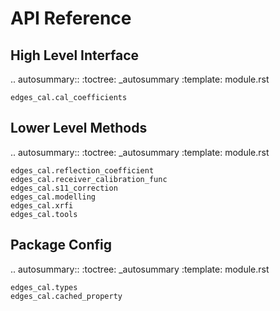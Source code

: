 # API Reference

## High Level Interface

.. autosummary::
    :toctree: _autosummary
    :template: module.rst

    edges_cal.cal_coefficients

## Lower Level Methods

.. autosummary::
    :toctree: _autosummary
    :template: module.rst

    edges_cal.reflection_coefficient
    edges_cal.receiver_calibration_func
    edges_cal.s11_correction
    edges_cal.modelling
    edges_cal.xrfi
    edges_cal.tools

## Package Config

.. autosummary::
    :toctree: _autosummary
    :template: module.rst

    edges_cal.types
    edges_cal.cached_property

